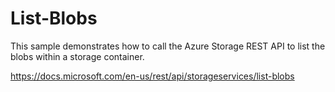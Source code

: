 # List-Blobs
This sample demonstrates how to call the Azure Storage REST API to list the blobs within a storage container. 

https://docs.microsoft.com/en-us/rest/api/storageservices/list-blobs

